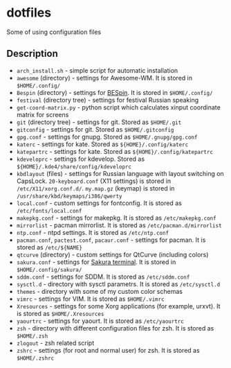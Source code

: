 dotfiles
========

Some of using configuration files

Description
-----------
* `arch_install.sh` - simple script for automatic installation
* `awesome` (directory) - settings for Awesome-WM. It is stored in `$HOME/.config/`
* `Bespin` (directory) - settings for [BESpin](http://kde-look.org/content/show.php/Bespin?content=63928). It is stored in `$HOME/.config/`
* `festival` (directory tree) - settings for festival Russian speaking
* `get-coord-matrix.py` - python script which calculates xinput coordinate matrix for screens
* `git` (directory tree) - settings for git. Stored as `$HOME/.git`
* `gitconfig` - settings for git. Stored as `$HOME/.gitconfig`
* `gpg.conf` - settings for gnupg. Stored as `$HOME/.gnupg/gpg.conf`
* `katerc` - settings for kate. Stored as `${HOME}/.config/katerc`
* `katepartrc` - settings for kate. Stored as `${HOME}/.config/katepartrc`
* `kdeveloprc` - settings for kdevelop. Stored as `${HOME}/.kde4/share/config/kdeveloprc`
* `kbdlayout` (files) - settings for Russian language with layout switching on CapsLock. `20-keyboard.conf` (X11 settings) is stored in `/etc/X11/xorg.conf.d/`. `my.map.gz` (keymap) is stored in `/usr/share/kbd/keymaps/i386/qwerty`
* `local.conf` - custom settings for fontconfig. It is stored as `/etc/fonts/local.conf`
* `makepkg.conf` - settings for makepkg. It is stored as `/etc/makepkg.conf`
* `mirrorlist` - pacman mirrorlist. It is stored as `/etc/pacman.d/mirrorlist`
* `ntp.conf` - ntpd settings. It is stored as `/etc/ntp.conf`
* `pacman.conf`, `pactest.conf`, `pacaur.conf` - settings for pacman. It is stored as `/etc/${NAME}`
* `qtcurve` (directory) - custom settings for QtCurve (including colors)
* `sakura.conf` - settings for [Sakura terminal](https://launchpad.net/sakura). It is stored in `$HOME/.config/sakura/`
* `sddm.conf` - settings for SDDM. It is stored as `/etc/sddm.conf`
* `sysctl.d` - directory with sysctl parametrs. It is stored as `/etc/sysctl.d`
* `themes` - directory with some of my custom color schemas
* `vimrc` - settings for VIM. It is stored as `$HOME/.vimrc`
* `Xresources` - settings for some Xorg applications (for example, urxvt). It is stored as `$HOME/.Xresources`
* `yaourtrc` - settings for yaourt. It is stored as `/etc/yaourtrc`
* `zsh` - directory with different configuration files for zsh. It is stored as `$HOME/.zsh`
* `zlogout` - zsh related script
* `zshrc` - settings (for root and normal user) for zsh. It is stored as `$HOME/.zshrc`
